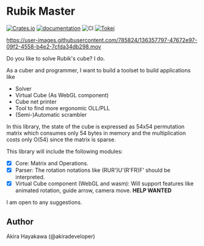 # Rubik Master

[![Crates.io](https://img.shields.io/crates/v/rubikmaster.svg)](https://crates.io/crates/rubikmaster)
[![documentation](https://docs.rs/rubikmaster/badge.svg)](https://docs.rs/rubikmaster)
![CI](https://github.com/akiradeveloper/rubikmaster/workflows/CI/badge.svg)
[![Tokei](https://tokei.rs/b1/github/akiradeveloper/rubikmaster)](https://github.com/akiradeveloper/rubikmaster)

https://user-images.githubusercontent.com/785824/136357797-47672e97-09f2-4558-b4e2-7cfda34db298.mov

Do you like to solve Rubik's cube? I do.

As a cuber and programmer, I want to build a
toolset to build applications like

- Solver
- Virtual Cube (As WebGL component)
- Cube net printer
- Tool to find more ergonomic OLL/PLL
- (Semi-)Automatic scrambler

In this library, the state of the cube is expressed as
54x54 permutation matrix which consumes only 54 bytes in memory and
the multiplication costs only O(54) since the matrix is sparse.

This library will include the following modules:

- [x] Core: Matrix and Operations.
- [x] Parser: The rotation notations like (RUR')U'(R'FR)F' should be interpreted.
- [x] Virtual Cube component (WebGL and wasm): Will support features like animated rotation, guide arrow, camera move. **HELP WANTED**

I am open to any suggestions.

## Author

Akira Hayakawa (@akiradeveloper)
